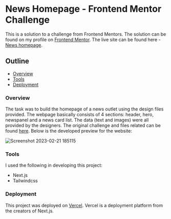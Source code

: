 # News Homepage - Frontend Mentor Challenge
This is a solution to a challenge from Frontend Mentors. The solution can be found on my profile on [Frontend Mentor](https://www.frontendmentor.io/solutions/responsive-news-page-with-nextjs-and-tailwindcss-Yfbm3i0W8Z). The live site can be found here -  [News homepage](https://webnews-homepage.vercel.app/).

## Outline
- [Overview](#overview)  
- [Tools](#tools)
- [Deployment](#deployment)

### Overview
The task was to build the homepage of a news outlet using the design files provided. The webpage basically consists of 4 sections: header, hero, newspanel and a news card list. The data (text and images) were all provided by the designers. The original challenge and files related can be found [here](https://www.frontendmentor.io/challenges/news-homepage-H6SWTa1MFl/hub). Below is the developed preview for the website:

![Screenshot 2023-02-21 185115](https://user-images.githubusercontent.com/55490663/220492438-31962fb6-56d2-4989-b25b-af046d015489.png 'Challenge Preview')

### Tools
I used the following in developing this project:
- Next.js
- Tailwindcss

### Deployment
This project was deployed on [Vercel](https://vercel.com). Vercel is a deployment platform from the creators of Next.js.
